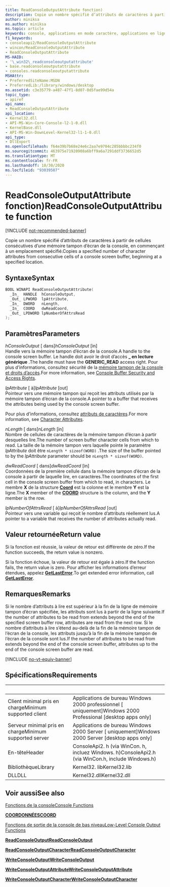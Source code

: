 ```yaml
---
title: ReadConsoleOutputAttribute fonction)
description: Copie un nombre spécifié d’attributs de caractères à partir de cellules consécutives d’une mémoire tampon d’écran de la console, en commençant à un emplacement spécifié.
author: miniksa
ms.author: miniksa
ms.topic: article
keywords: console, applications en mode caractère, applications en ligne de commande, applications de terminal, API console
f1_keywords:
- consoleapi2/ReadConsoleOutputAttribute
- wincon/ReadConsoleOutputAttribute
- ReadConsoleOutputAttribute
MS-HAID:
- '\_win32\_readconsoleoutputattribute'
- base.readconsoleoutputattribute
- consoles.readconsoleoutputattribute
MSHAttr:
- PreferredSiteName:MSDN
- PreferredLib:/library/windows/desktop
ms.assetid: c3e35779-a487-47f1-8d07-0d5fae99d54a
topic_type:
- apiref
api_name:
- ReadConsoleOutputAttribute
api_location:
- Kernel32.dll
- API-MS-Win-Core-Console-l2-1-0.dll
- KernelBase.dll
- API-MS-Win-DownLevel-Kernel32-l1-1-0.dll
api_type:
- DllExport
ms.openlocfilehash: f64e39b7b68e24e6c2aa7e9704c285bbbbc234f0
ms.sourcegitcommit: 463975e71920908a6bff9a6a7291ddf3736652d5
ms.translationtype: MT
ms.contentlocale: fr-FR
ms.lasthandoff: 10/30/2020
ms.locfileid: "93039507"
---
```

# <a name="readconsoleoutputattribute-function"></a><span data-ttu-id="7a43c-104">ReadConsoleOutputAttribute fonction)</span><span class="sxs-lookup"><span data-stu-id="7a43c-104">ReadConsoleOutputAttribute function</span></span>

[!INCLUDE [not-recommended-banner](./includes/not-recommended-banner.md)]

<span data-ttu-id="7a43c-105">Copie un nombre spécifié d’attributs de caractères à partir de cellules consécutives d’une mémoire tampon d’écran de la console, en commençant à un emplacement spécifié.</span><span class="sxs-lookup"><span data-stu-id="7a43c-105">Copies a specified number of character attributes from consecutive cells of a console screen buffer, beginning at a specified location.</span></span>

## <a name="syntax"></a><span data-ttu-id="7a43c-106">Syntaxe</span><span class="sxs-lookup"><span data-stu-id="7a43c-106">Syntax</span></span>

```C
BOOL WINAPI ReadConsoleOutputAttribute(
  _In_  HANDLE  hConsoleOutput,
  _Out_ LPWORD  lpAttribute,
  _In_  DWORD   nLength,
  _In_  COORD   dwReadCoord,
  _Out_ LPDWORD lpNumberOfAttrsRead
);
```

## <a name="parameters"></a><span data-ttu-id="7a43c-107">Paramètres</span><span class="sxs-lookup"><span data-stu-id="7a43c-107">Parameters</span></span>

<span data-ttu-id="7a43c-108">*hConsoleOutput* \[ dans\]</span><span class="sxs-lookup"><span data-stu-id="7a43c-108">*hConsoleOutput* \[in\]</span></span>  
<span data-ttu-id="7a43c-109">Handle vers la mémoire tampon d’écran de la console.</span><span class="sxs-lookup"><span data-stu-id="7a43c-109">A handle to the console screen buffer.</span></span> <span data-ttu-id="7a43c-110">Le handle doit avoir le droit d’accès **\_ en lecture générique** .</span><span class="sxs-lookup"><span data-stu-id="7a43c-110">The handle must have the **GENERIC\_READ** access right.</span></span> <span data-ttu-id="7a43c-111">Pour plus d’informations, consultez sécurité de la [mémoire tampon de la console et droits d’accès](console-buffer-security-and-access-rights.md).</span><span class="sxs-lookup"><span data-stu-id="7a43c-111">For more information, see [Console Buffer Security and Access Rights](console-buffer-security-and-access-rights.md).</span></span>

<span data-ttu-id="7a43c-112">*lpAttribute* \[ à\]</span><span class="sxs-lookup"><span data-stu-id="7a43c-112">*lpAttribute* \[out\]</span></span>  
<span data-ttu-id="7a43c-113">Pointeur vers une mémoire tampon qui reçoit les attributs utilisés par la mémoire tampon d’écran de la console.</span><span class="sxs-lookup"><span data-stu-id="7a43c-113">A pointer to a buffer that receives the attributes being used by the console screen buffer.</span></span>

<span data-ttu-id="7a43c-114">Pour plus d’informations, consultez [attributs de caractères](console-screen-buffers.md#character-attributes).</span><span class="sxs-lookup"><span data-stu-id="7a43c-114">For more information, see [Character Attributes](console-screen-buffers.md#character-attributes).</span></span>

<span data-ttu-id="7a43c-115">*nLength* \[ dans\]</span><span class="sxs-lookup"><span data-stu-id="7a43c-115">*nLength* \[in\]</span></span>  
<span data-ttu-id="7a43c-116">Nombre de cellules de caractères de la mémoire tampon d’écran à partir desquelles lire.</span><span class="sxs-lookup"><span data-stu-id="7a43c-116">The number of screen buffer character cells from which to read.</span></span> <span data-ttu-id="7a43c-117">La taille de la mémoire tampon vers laquelle pointe le paramètre *lpAttribute* doit être `nLength * sizeof(WORD)` .</span><span class="sxs-lookup"><span data-stu-id="7a43c-117">The size of the buffer pointed to by the *lpAttribute* parameter should be `nLength * sizeof(WORD)`.</span></span>

<span data-ttu-id="7a43c-118">*dwReadCoord* \[ dans\]</span><span class="sxs-lookup"><span data-stu-id="7a43c-118">*dwReadCoord* \[in\]</span></span>  
<span data-ttu-id="7a43c-119">Coordonnées de la première cellule dans la mémoire tampon d’écran de la console à partir de laquelle lire, en caractères.</span><span class="sxs-lookup"><span data-stu-id="7a43c-119">The coordinates of the first cell in the console screen buffer from which to read, in characters.</span></span> <span data-ttu-id="7a43c-120">Le membre **X** de la structure [**Coord**](coord-str.md) est la colonne et le membre **Y** est la ligne.</span><span class="sxs-lookup"><span data-stu-id="7a43c-120">The **X** member of the [**COORD**](coord-str.md) structure is the column, and the **Y** member is the row.</span></span>

<span data-ttu-id="7a43c-121">*lpNumberOfAttrsRead* \[ à\]</span><span class="sxs-lookup"><span data-stu-id="7a43c-121">*lpNumberOfAttrsRead* \[out\]</span></span>  
<span data-ttu-id="7a43c-122">Pointeur vers une variable qui reçoit le nombre d’attributs réellement lus.</span><span class="sxs-lookup"><span data-stu-id="7a43c-122">A pointer to a variable that receives the number of attributes actually read.</span></span>

## <a name="return-value"></a><span data-ttu-id="7a43c-123">Valeur retournée</span><span class="sxs-lookup"><span data-stu-id="7a43c-123">Return value</span></span>

<span data-ttu-id="7a43c-124">Si la fonction est réussie, la valeur de retour est différente de zéro.</span><span class="sxs-lookup"><span data-stu-id="7a43c-124">If the function succeeds, the return value is nonzero.</span></span>

<span data-ttu-id="7a43c-125">Si la fonction échoue, la valeur de retour est égale à zéro.</span><span class="sxs-lookup"><span data-stu-id="7a43c-125">If the function fails, the return value is zero.</span></span> <span data-ttu-id="7a43c-126">Pour afficher les informations d’erreur étendues, appelez [**GetLastError**](https://msdn.microsoft.com/library/windows/desktop/ms679360).</span><span class="sxs-lookup"><span data-stu-id="7a43c-126">To get extended error information, call [**GetLastError**](https://msdn.microsoft.com/library/windows/desktop/ms679360).</span></span>

## <a name="remarks"></a><span data-ttu-id="7a43c-127">Remarques</span><span class="sxs-lookup"><span data-stu-id="7a43c-127">Remarks</span></span>

<span data-ttu-id="7a43c-128">Si le nombre d’attributs à lire est supérieur à la fin de la ligne de mémoire tampon d’écran spécifiée, les attributs sont lus à partir de la ligne suivante.</span><span class="sxs-lookup"><span data-stu-id="7a43c-128">If the number of attributes to be read from extends beyond the end of the specified screen buffer row, attributes are read from the next row.</span></span> <span data-ttu-id="7a43c-129">Si le nombre d’attributs à lire s’étend au-delà de la fin de la mémoire tampon de l’écran de la console, les attributs jusqu’à la fin de la mémoire tampon de l’écran de la console sont lus.</span><span class="sxs-lookup"><span data-stu-id="7a43c-129">If the number of attributes to be read from extends beyond the end of the console screen buffer, attributes up to the end of the console screen buffer are read.</span></span>

[!INCLUDE [no-vt-equiv-banner](./includes/no-vt-equiv-banner.md)]

## <a name="requirements"></a><span data-ttu-id="7a43c-130">Spécifications</span><span class="sxs-lookup"><span data-stu-id="7a43c-130">Requirements</span></span>

| &nbsp; | &nbsp; |
|-|-|
| <span data-ttu-id="7a43c-131">Client minimal pris en charge</span><span class="sxs-lookup"><span data-stu-id="7a43c-131">Minimum supported client</span></span> | <span data-ttu-id="7a43c-132">Applications de bureau Windows 2000 professionnel \[ uniquement\]</span><span class="sxs-lookup"><span data-stu-id="7a43c-132">Windows 2000 Professional \[desktop apps only\]</span></span> |
| <span data-ttu-id="7a43c-133">Serveur minimal pris en charge</span><span class="sxs-lookup"><span data-stu-id="7a43c-133">Minimum supported server</span></span> | <span data-ttu-id="7a43c-134">Applications de bureau Windows 2000 Server \[ uniquement\]</span><span class="sxs-lookup"><span data-stu-id="7a43c-134">Windows 2000 Server \[desktop apps only\]</span></span> |
| <span data-ttu-id="7a43c-135">En-tête</span><span class="sxs-lookup"><span data-stu-id="7a43c-135">Header</span></span> | <span data-ttu-id="7a43c-136">ConsoleApi2. h (via WinCon. h, incluez Windows. h)</span><span class="sxs-lookup"><span data-stu-id="7a43c-136">ConsoleApi2.h (via WinCon.h, include Windows.h)</span></span> |
| <span data-ttu-id="7a43c-137">Bibliothèque</span><span class="sxs-lookup"><span data-stu-id="7a43c-137">Library</span></span> | <span data-ttu-id="7a43c-138">Kernel32. lib</span><span class="sxs-lookup"><span data-stu-id="7a43c-138">Kernel32.lib</span></span> |
| <span data-ttu-id="7a43c-139">DLL</span><span class="sxs-lookup"><span data-stu-id="7a43c-139">DLL</span></span> | <span data-ttu-id="7a43c-140">Kernel32.dll</span><span class="sxs-lookup"><span data-stu-id="7a43c-140">Kernel32.dll</span></span> |

## <a name="see-also"></a><span data-ttu-id="7a43c-141">Voir aussi</span><span class="sxs-lookup"><span data-stu-id="7a43c-141">See also</span></span>

[<span data-ttu-id="7a43c-142">Fonctions de la console</span><span class="sxs-lookup"><span data-stu-id="7a43c-142">Console Functions</span></span>](console-functions.md)

[<span data-ttu-id="7a43c-143">**COORDONNÉES**</span><span class="sxs-lookup"><span data-stu-id="7a43c-143">**COORD**</span></span>](coord-str.md)

[<span data-ttu-id="7a43c-144">Fonctions de sortie de la console de bas niveau</span><span class="sxs-lookup"><span data-stu-id="7a43c-144">Low-Level Console Output Functions</span></span>](low-level-console-output-functions.md)

[<span data-ttu-id="7a43c-145">**ReadConsoleOutput**</span><span class="sxs-lookup"><span data-stu-id="7a43c-145">**ReadConsoleOutput**</span></span>](readconsoleoutput.md)

[<span data-ttu-id="7a43c-146">**ReadConsoleOutputCharacter**</span><span class="sxs-lookup"><span data-stu-id="7a43c-146">**ReadConsoleOutputCharacter**</span></span>](readconsoleoutputcharacter.md)

[<span data-ttu-id="7a43c-147">**WriteConsoleOutput**</span><span class="sxs-lookup"><span data-stu-id="7a43c-147">**WriteConsoleOutput**</span></span>](writeconsoleoutput.md)

[<span data-ttu-id="7a43c-148">**WriteConsoleOutputAttribute**</span><span class="sxs-lookup"><span data-stu-id="7a43c-148">**WriteConsoleOutputAttribute**</span></span>](writeconsoleoutputattribute.md)

[<span data-ttu-id="7a43c-149">**WriteConsoleOutputCharacter**</span><span class="sxs-lookup"><span data-stu-id="7a43c-149">**WriteConsoleOutputCharacter**</span></span>](writeconsoleoutputcharacter.md)
